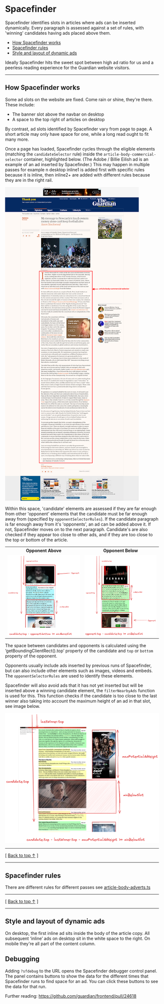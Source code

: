 # Spacefinder

Spacefinder identifies slots in articles where ads can be inserted dynamically. Every paragraph is assessed against a set of rules, with 'winning' candidates having ads placed above them.

-   [How Spacefinder works](#how-spacefinder-works)
-   [Spacefinder rules](#spacefinder-rules)
-   [Style and layout of dynamic ads](#style-and-layout-of-dynamic-ads)

Ideally Spacefinder hits the sweet spot between high ad ratio for us and a peerless reading experience for the Guardian website visitors.

---

## How Spacefinder works

Some ad slots on the website are fixed. Come rain or shine, they're there. These include:

-   The banner slot above the navbar on desktop
-   A space to the top right of articles on desktop

By contrast, ad slots identified by Spacefinder vary from page to page. A short article may only have space for one, while a long read ought to fit many more.

Once a page has loaded, Spacefinder cycles through the eligible elements (matching the `candidateSelector` rule) inside the `article-body-commercial-selector` container, highlighted below. (The Adobe / Billie Eilish ad is an example of an ad inserted by Spacefinder.) This may happen in multiple passes for example n desktop inline1 is added first with specific rules because it is inline, then inline2+ are added with different rules because they are in the right rail.

![Article body section of a Guardian article](spacefinder-article-body-example.png)

Within this space, 'candidate' elements are assessed if they are far enough from other 'opponent' elements that the candidate must be far enough away from (specified by `opponentSelectorRules`). If the candidate paragraph is far enough away from it's 'opponents', an ad can be added above it. If not, Spacefinder moves on to the next paragraph. Candidate's are also checked if they appear too close to other ads, and if they are too close to the top or bottom of the article.

<table>
    <tr>
        <th>Opponent Above</th>
        <th>Opponent Below</th>
    </tr>
    <tr>
        <td>
            <img src="spacefinder-min-above.png" alt="Opponent Above">
        </td>
        <td>
            <img src="spacefinder-min-below.png" alt="Opponent Below">
        </td>
    </tr>
</table>

The space between candidates and opponents is calculated using the ‘getBoundingClientRect().top’ property of the candidate and `top` or `bottom` property of the opponent.

Opponents usually include ads inserted by previous runs of Spacefinder, but can also include other elements such as images, videos and embeds. The `opponentSelectorRules` are used to identify these elements.

Spacefinder will also avoid ads that it has not yet inserted but will be inserted above a winning candidate element, the `filterNearbyAds` function is used for this. This function checks if the candidate is too close to the last winner also taking into account the maximum height of an ad in that slot, see image below.

![Spacefinder avoiding nearby ads](spacefinder-min-below-other-candidates.png)

---

[ [Back to top &uarr;](#spacefinder) ]

---

## Spacefinder rules

There are different rules for different passes see [article-body-adverts.ts](https://github.com/guardian/commercial/blob/main/src/insert/spacefinder/article-body-adverts.ts)

---

[ [Back to top &uarr;](#spacefinder) ]

---

## Style and layout of dynamic ads

On desktop, the first inline ad sits inside the body of the article copy. All subsequent ‘inline’ ads on desktop sit in the white space to the right. On mobile they're all part of the content column.

## Debugging

Adding `?sfdebug` to the URL opens the Spacefinder debugger control panel. The panel contains buttons to show the data for the different times that Spacefinder runs to find space for an ad. You can click these buttons to see the data for that run.

Further reading: https://github.com/guardian/frontend/pull/24618
